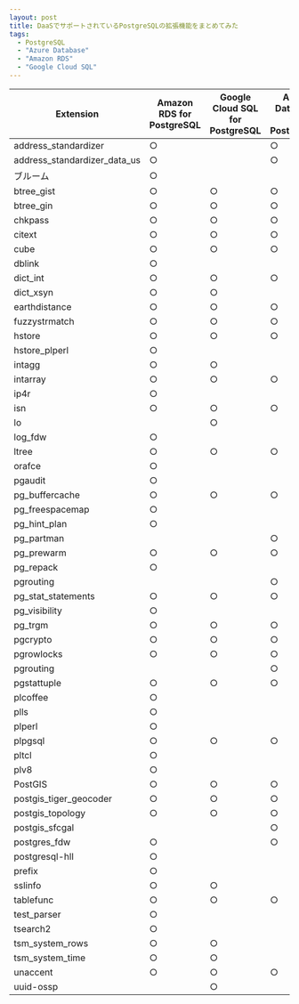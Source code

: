 ```yaml
---
layout: post
title: DaaSでサポートされているPostgreSQLの拡張機能をまとめてみた
tags:
  - PostgreSQL
  - "Azure Database"
  - "Amazon RDS"
  - "Google Cloud SQL"
---
```


|Extension|Amazon RDS for PostgreSQL|Google Cloud SQL for PostgreSQL|Azure Database for PostgreSQL|
|--------------------|----|----|-------|
|address_standardizer|○||○|
|address_standardizer_data_us|○||○|
|ブルーム|○|||
|btree_gist|○|○|○|
|btree_gin|○|○|○|
|chkpass|○|○|○|
|citext |○|○|○|
|cube |○|○|○|
|dblink|○|||
|dict_int |○|○|○|
|dict_xsyn|○|○||
|earthdistance|○|○|○|
|fuzzystrmatch|○|○|○|
|hstore|○|○|○|
|hstore_plperl|○|||
|intagg|○|○||
|intarray|○|○|○|
|ip4r|○|||
|isn |○|○|○|
|lo||○||
|log_fdw|○|||
|ltree |○|○|○|
|orafce|○|||
|pgaudit|○|||
|pg_buffercache|○|○|○|
|pg_freespacemap|○|||
|pg_hint_plan|○|||
|pg_partman|||○|
|pg_prewarm|○|○|○|
|pg_repack |○|||
|pgrouting|||○|
|pg_stat_statements|○|○|○|
|pg_visibility|○|||
|pg_trgm|○|○|○|
|pgcrypto|○|○|○|
|pgrowlocks|○|○|○|
|pgrouting|||○|
|pgstattuple|○|○|○|
|plcoffee|○|||
|plls|○|||
|plperl|○|||
|plpgsql|○|○|○|
|pltcl|○|||
|plv8|○|||
|PostGIS|○|○|○|
|postgis_tiger_geocoder|○|○|○|
|postgis_topology|○|○|○|
|postgis_sfcgal|||○|
|postgres_fdw|○||○|
|postgresql-hll|○|||
|prefix|○|||
|sslinfo|○|○||
|tablefunc|○|○|○|
|test_parser|○|||
|tsearch2|○|||
|tsm_system_rows|○|○||
|tsm_system_time|○|○||
|unaccent |○|○|○|
|uuid-ossp||○||
